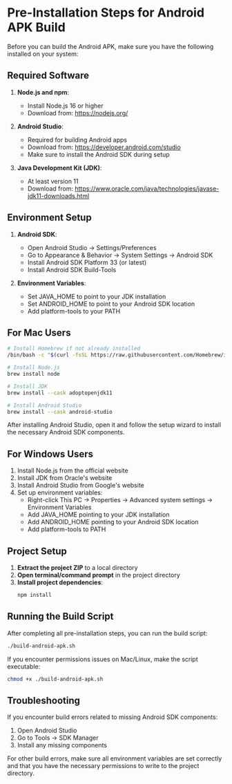 # Pre-Installation Steps for Android APK Build

Before you can build the Android APK, make sure you have the following installed on your system:

## Required Software

1. **Node.js and npm**: 
   - Install Node.js 16 or higher
   - Download from: https://nodejs.org/

2. **Android Studio**:
   - Required for building Android apps
   - Download from: https://developer.android.com/studio
   - Make sure to install the Android SDK during setup

3. **Java Development Kit (JDK)**:
   - At least version 11
   - Download from: https://www.oracle.com/java/technologies/javase-jdk11-downloads.html

## Environment Setup

1. **Android SDK**:
   - Open Android Studio → Settings/Preferences
   - Go to Appearance & Behavior → System Settings → Android SDK
   - Install Android SDK Platform 33 (or latest)
   - Install Android SDK Build-Tools

2. **Environment Variables**:
   - Set JAVA_HOME to point to your JDK installation
   - Set ANDROID_HOME to point to your Android SDK location
   - Add platform-tools to your PATH

## For Mac Users

```bash
# Install Homebrew if not already installed
/bin/bash -c "$(curl -fsSL https://raw.githubusercontent.com/Homebrew/install/HEAD/install.sh)"

# Install Node.js
brew install node

# Install JDK
brew install --cask adoptopenjdk11

# Install Android Studio
brew install --cask android-studio
```

After installing Android Studio, open it and follow the setup wizard to install the necessary Android SDK components.

## For Windows Users

1. Install Node.js from the official website
2. Install JDK from Oracle's website
3. Install Android Studio from Google's website
4. Set up environment variables:
   - Right-click This PC → Properties → Advanced system settings → Environment Variables
   - Add JAVA_HOME pointing to your JDK installation
   - Add ANDROID_HOME pointing to your Android SDK location
   - Add platform-tools to PATH

## Project Setup

1. **Extract the project ZIP** to a local directory
2. **Open terminal/command prompt** in the project directory
3. **Install project dependencies**:
   ```bash
   npm install
   ```

## Running the Build Script

After completing all pre-installation steps, you can run the build script:

```bash
./build-android-apk.sh
```

If you encounter permissions issues on Mac/Linux, make the script executable:

```bash
chmod +x ./build-android-apk.sh
```

## Troubleshooting

If you encounter build errors related to missing Android SDK components:
1. Open Android Studio
2. Go to Tools → SDK Manager
3. Install any missing components

For other build errors, make sure all environment variables are set correctly and that you have the necessary permissions to write to the project directory.